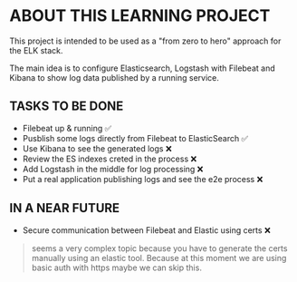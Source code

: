 # ABOUT THIS LEARNING PROJECT

This project is intended to be used as a "from zero to hero" approach for the ELK stack.

The main idea is to configure Elasticsearch, Logstash with Filebeat and Kibana to show log data published by a running service.

## TASKS TO BE DONE

* Filebeat up & running :white_check_mark:
* Pusblish some logs directly from Filebeat to ElasticSearch :white_check_mark:
* Use Kibana to see the generated logs :x:
* Review the ES indexes creted in the process :x:
* Add Logstash in the middle for log processing :x:
* Put a real application publishing logs and see the e2e process :x:

## IN A NEAR FUTURE
* Secure communication between Filebeat and Elastic using certs :x: 
> seems a very complex topic because you have to generate the certs manually using an elastic tool. Because at this moment we are using basic auth with https maybe we can skip this.